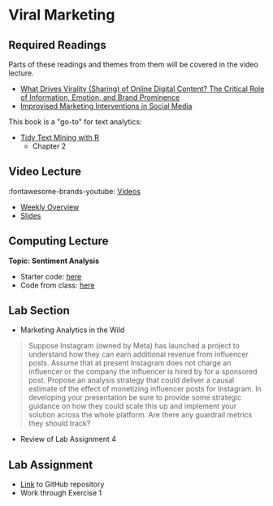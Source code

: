# Viral Marketing

## Required Readings

Parts of these readings and themes from them will be covered in the video lecture.

* [What Drives Virality (Sharing) of Online Digital Content? The Critical Role of Information, Emotion, and Brand Prominence][tellis]
* [Improvised Marketing Interventions in Social Media][borah]

This book is a "go-to" for text analytics:

* [Tidy Text Mining with R][tidytext]
    * Chapter 2

## Video Lecture

<!-- Coming Soon -->

:fontawesome-brands-youtube: [Videos](https://www.youtube.com/watch?v=w57JSdIBQhs&list=PL9QkA7C7GRGXqPIAVYPRFHL49jTrbZkXg&pp=gAQBiAQB)

* [Weekly Overview][week-overview]
* [Slides][lecture-slides-06]


## Computing Lecture

**Topic: Sentiment Analysis**

* Starter code: [here](https://github.com/tisem-digital-marketing/smwa-computing-lecture-text-sentiment)
* Code from class: [here](https://github.com/tisem-digital-marketing/smwa-computing-lecture-text-sentiment/tree/instructor)

## Lab Section


* Marketing Analytics in the Wild

> Suppose Instagram (owned by Meta) has launched a project to understand how they can earn additional revenue from influencer posts. Assume that at present Instagram does not charge an influencer or the company the influencer is hired by for a sponsored post. Propose an analysis strategy that could deliver a causal estimate of the effect of monetizing influencer posts for Instagram. In developing your presentation be sure to provide some strategic guidance on how they could scale this up and implement your solution across the whole platform. Are there any guardrail metrics they should track?

<!-- * Group Presentations -->
* Review of Lab Assignment 4

## Lab Assignment

* [Link][lab-05] to GitHub repository 
* Work through Exercise 1
<!-- * [Partial Solutions][lab-05-s] -->


[tellis]: https://journals.sagepub.com/doi/10.1177/0022242919841034
[borah]: https://journals.sagepub.com/doi/full/10.1177/0022242919899383
[tidytext]: https://www.tidytextmining.com/

[lab-05]: https://github.com/tisem-digital-marketing/smwa-lab-05
[lab-05-s]: ../assets/labs/lab-05_solution.pdf

[lecture-slides-06]: ../assets/lectures/week-06/week-06-slides.pdf
[week-overview]: ../assets/lectures/week-06/week-06-overview.pdf